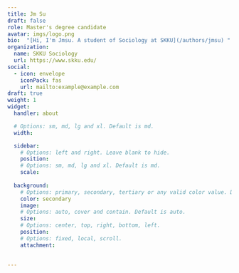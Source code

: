 ```yaml
---
title: Jm Su
draft: false
role: Master's degree candidate
avatar: imgs/logo.png
bio:  "[Hi, I'm Jmsu. A student of Sociology at SKKU](/authors/jmsu) "
organization:
  name: SKKU Sociology 
  url: https://www.skku.edu/
social:
  - icon: envelope
    iconPack: fas
    url: mailto:example@example.com
draft: true
weight: 1
widget:
  handler: about

  # Options: sm, md, lg and xl. Default is md.
  width:

  sidebar:
    # Options: left and right. Leave blank to hide.
    position:
    # Options: sm, md, lg and xl. Default is md.
    scale:
  
  background:
    # Options: primary, secondary, tertiary or any valid color value. Default is primary.
    color: secondary
    image:
    # Options: auto, cover and contain. Default is auto.
    size:
    # Options: center, top, right, bottom, left.
    position:
    # Options: fixed, local, scroll.
    attachment: 

  
---
```



